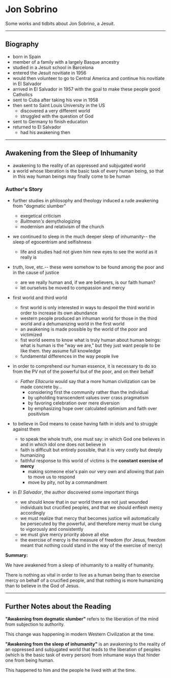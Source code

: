 # Jon Sobrino

Some works and tidbits about Jon Sobrino, a Jesuit.

---

## Biography

- born in Spain
- member of a family with a largely Basque ancestry
- studied in a Jesuit school in Barcelona
- entered the Jesuit novitiate in 1956
- would then volunteer to go to Central America and continue his novitiate in El Salvador
- arrived in El Salvador in 1957 with the goal to make these people good Catholics
- sent to Cuba after taking his vow in 1958
- then sent to Saint Louis University in the US
	- discovered a very different world
	- struggled with the question of God
- sent to Germany to finish education
- returned to El Salvador
	- had his awakening then

---

## Awakening from the Sleep of Inhumanity

- awakening to the reality of an oppressed and subjugated world
- a world whose liberation is the basic task of every human being, so that in this way human beings may finally come to be human

### Author's Story

- further studies in philosophy and theology induced a rude awakening from "dogmatic slumber"
	- exegetical criticism
	- *Bultmann's* demythologizing
	- modernism and relativism of the church

- we continued to sleep in the much deeper sleep of inhumanity-- the sleep of egocentrism and selfishness
	- life and studies had not given him new eyes to see the world as it really is

- truth, love, etc.-- these were somehow to be found among the poor and in the cause of justice
	- are we really human and, if we are believers, is our faith human?
	- let ourselves be moved to compassion and mercy

- first world and third world
	- first world is only interested in ways to despoil the third world in order to increase its own abundance
	- western people produced an inhuman world for those in the third world and a dehumanizing world in the first world
	- an awakening is made possible by the world of the poor and victimized
	- fist world seems to know what is truly human about human beings: what is human is the "way we are," but they just want people to be like them. they assume full knowledge
	- fundamental differences in the way people live

- in order to comprehend our human essence, it is necessary to do so from the PV not of the powerful but of the poor, and on their behalf
	- *Father Ellacuria* would say that a more human civilization can be made concrete by...
		- considering first the community rather than the individual
		- by upholding transcendent values over crass pragmatism
		- by favoring celebration over mere diversion
		- by emphasizing hope over calculated optimism and faith over positivism

- to believe in God means to cease having faith in idols and to struggle against them
	- to speak the whole truth, one must say: in which God one believes in and in which idol one does not believe in
	- faith is difficult but entirely possible, that it is very costly but deeply humanizing
	- faithful response to this world of victims is the **constant exercise of mercy**
		- making someone else's pain our very own and allowing that pain to move us to respond
		- move by pity, not by a commandment

- in *El Salvador*, the author discovered some important things
	- we should know that in our world there are not just wounded individuals but crucified peoples, and that we should enflesh mercy accordingly
	- we must realize that mercy that becomes justice will automatically be persecuted by the powerful, and therefore mercy must be clung to vigorously and consistently
	- we must give mercy priority above all else
	- the exercise of mercy is the measure of freedom (for Jesus, freedom meant that nothing could stand in the way of the exercise of mercy)

**Summary:**

We have awakened from a sleep of inhumanity to a reality of humanity.

There is nothing as vital in order to live as a human being than to exercise mercy on behalf of a crucified people, and that nothing is more humanizing than to believe in the God of Jesus.

---

## Further Notes about the Reading

**"Awakening from dogmatic slumber"** refers to the liberation of the mind from subjection to authority.

This change was happening in modern Western Civilization at the time.

**"Awakening from the sleep of inhumanity"** is an awakening to the reality of an oppressed and subjugated world that leads to the liberation of peoples (which is the basic task of every person) from inhumane ways that hinder one from being human.

This happened to him and the people he lived with at the time.